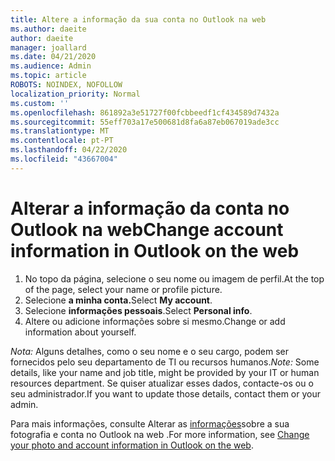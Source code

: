 ```yaml
---
title: Altere a informação da sua conta no Outlook na web
ms.author: daeite
author: daeite
manager: joallard
ms.date: 04/21/2020
ms.audience: Admin
ms.topic: article
ROBOTS: NOINDEX, NOFOLLOW
localization_priority: Normal
ms.custom: ''
ms.openlocfilehash: 861892a3e51727f00fcbbeedf1cf434589d7432a
ms.sourcegitcommit: 55eff703a17e500681d8fa6a87eb067019ade3cc
ms.translationtype: MT
ms.contentlocale: pt-PT
ms.lasthandoff: 04/22/2020
ms.locfileid: "43667004"
---
```

# <a name="change-account-information-in-outlook-on-the-web"></a><span data-ttu-id="5b274-102">Alterar a informação da conta no Outlook na web</span><span class="sxs-lookup"><span data-stu-id="5b274-102">Change account information in Outlook on the web</span></span>

1. <span data-ttu-id="5b274-103">No topo da página, selecione o seu nome ou imagem de perfil.</span><span class="sxs-lookup"><span data-stu-id="5b274-103">At the top of the page, select your name or profile picture.</span></span>
1. <span data-ttu-id="5b274-104">Selecione **a minha conta.**</span><span class="sxs-lookup"><span data-stu-id="5b274-104">Select **My account**.</span></span>
1. <span data-ttu-id="5b274-105">Selecione **informações pessoais**.</span><span class="sxs-lookup"><span data-stu-id="5b274-105">Select **Personal info**.</span></span>
1. <span data-ttu-id="5b274-106">Altere ou adicione informações sobre si mesmo.</span><span class="sxs-lookup"><span data-stu-id="5b274-106">Change or add information about yourself.</span></span>

<span data-ttu-id="5b274-107">*Nota:* Alguns detalhes, como o seu nome e o seu cargo, podem ser fornecidos pelo seu departamento de TI ou recursos humanos.</span><span class="sxs-lookup"><span data-stu-id="5b274-107">*Note:* Some details, like your name and job title, might be provided by your IT or human resources department.</span></span> <span data-ttu-id="5b274-108">Se quiser atualizar esses dados, contacte-os ou o seu administrador.</span><span class="sxs-lookup"><span data-stu-id="5b274-108">If you want to update those details, contact them or your admin.</span></span>

<span data-ttu-id="5b274-109">Para mais informações, consulte Alterar as [informações](https://support.office.com/article/b2dbb289-851d-4bed-93c3-3e136f5659ec)sobre a sua fotografia e conta no Outlook na web .</span><span class="sxs-lookup"><span data-stu-id="5b274-109">For more information, see [Change your photo and account information in Outlook on the web](https://support.office.com/article/b2dbb289-851d-4bed-93c3-3e136f5659ec).</span></span>